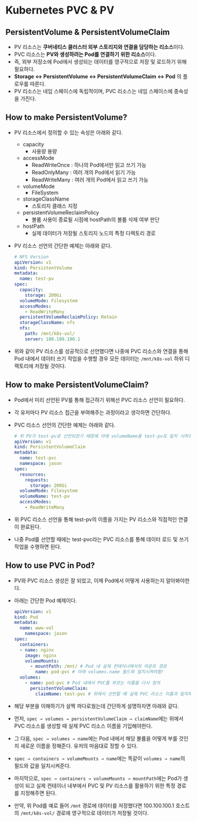 # Kubernetes PVC & PV

## PersistentVolume & PersistentVolumeClaim

- PV 리소스는 **쿠버네티스 클러스터 외부 스토리지와 연결을 담당하는 리소스**이다.
- PVC 리소스는 **PV와 생성하려는 Pod를 연결하기 위한 리소스**이다.
- 즉, 외부 저장소에 Pod에서 생성되는 데이터를 영구적으로 저장 및 로드하기 위해 필요하다.
- **Storage ↔️ PersistentVolume ↔️ PersistentVolumeClaim ↔️ Pod** 의 플로우를 따른다.
- PV 리소스는 네임 스페이스에 독립적이며, PVC 리소스는 네임 스페이스에 종속성을 가진다.

## How to make PersistentVolume?

- PV 리소스에서 정의할 수 있는 속성은 아래와 같다.
    - capacity
        - 사용량 용량
    - accessMode
        - ReadWriteOnce : 하나의 Pod에서만 읽고 쓰기 가능
        - ReadOnlyMany : 여러 개의 Pod에서 읽기 가능
        - ReadWriteMany : 여러 개의 Pod에서 읽고 쓰기 가능
    - volumeMode
        - FileSystem
    - storageClassName
        - 스토리지 클래스 지정
    - persistentVolumeReclaimPolicy
        - 볼륨 사용이 종료될 시점에 hostPath의 볼륨 삭제 여부 판단
    - hostPath
        - 실제 데이터가 저장될 스토리지 노드의 특정 디렉토리 경로
- PV 리소스 선언의 간단한 예제는 아래와 같다.
    
    ```yaml
    # NFS Version
    apiVersion: v1
    kind: PersistentVolume
    metadata:
      name: test-pv
    spec:
      capacity:
        storage: 200Gi
      volumeMode: Filesystem
      accessModes:
        - ReadWriteMany
      persistentVolumeReclaimPolicy: Retain
      storageClassName: nfs
      nfs:
        path: /mnt/k8s-vol/
        server: 100.100.100.1
    ```
    
- 위와 같이 PV 리소스를 성공적으로 선언했다면 나중에 PVC 리소스와 연결을 통해 Pod 내에서 데이터 쓰기 작업을 수행할 경우 모든 데이터는 `/mnt/k8s-vol` 하위 디렉토리에 저장될 것이다.

## How to make PersistentVolumeClaim?

- Pod에서 미리 선언된 PV를 통해 접근하기 위해선 PVC 리소스 선언이 필요하다.
- 각 유저마다 PV 리소스 접근을 부여해주는 과정이라고 생각하면 간단하다.
- PVC 리소스 선언의 간단한 예제는 아래와 같다.
    
    ```yaml
    # 위 PV가 test-pv로 선언되었기 때문에 아래 volumeName을 test-pv로 일치 시켜주어야 함.
    apiVersion: v1
    kind: PersistentVolumeClaim
    metadata:
      name: test-pvc
      namespace: jason
    spec:
      resources:
        requests:
          storage: 200Gi
      volumeMode: Filesystem
      volumeName: test-pv
      accessModes:
        - ReadWriteMany
    ```
    
- 위 PVC 리소스 선언을 통해 test-pv의 이름을 가지는 PV 리소스와 직접적인 연결이 완료된다.
- 나중 Pod를 선언할 때에는 test-pvc라는 PVC 리소스를 통해 데이터 로드 및 쓰기 작업을 수행하면 된다.

## How to use PVC in Pod?

- PV와 PVC 리소스 생성은 잘 되었고, 이제 Pod에서 어떻게 사용하는지 알아봐야한다.
- 아래는 간단한 Pod 예제이다.
    
    ```yaml
    apiVersion: v1
    kind: Pod
    metadata:
      name: www-vol
    	namespace: jason
    spec:
      containers:
      - name: nginx
        image: nginx
        volumeMounts:
          - mountPath: /mnt/ # Pod 내 실제 컨테이너에서의 마운트 경로
            name: pod-pvc # 아래 volumes.name 필드와 일치시켜야함!
      volumes:
        - name: pod-pvc # Pod 내에서 PVC를 부르는 이름을 다시 정의
          persistentVolumeClaim:
            claimName: test-pvc # 위에서 선언할 때 실제 PVC 리소스 이름과 일치해야함
    ```
    
- 해당 부분을 이해하기가 살짝 까다로웠는데 간단하게 설명하자면 아래와 같다.
- 먼저, `spec → volumes → persistentVolumeClaim → claimName`에는 위에서 PVC 리소스를 생성할 때 실제 PVC 리소스 이름을 기입해야한다.
- 그 다음, `spec → volumes → name`에는 Pod 내에서 해당 볼륨을 어떻게 부를 것인지 새로운 이름을 정해준다. 유저의 마음대로 정할 수 있다.
- `spec → containers → volumeMounts → name`에는 똑같이 `volumes → name`의 필드와 값을 일치시켜준다.
- 마지막으로, `spec → containers → volumeMounts → mountPath`에는 Pod가 생성이 되고 실제 컨테이너 내부에서 PVC 및 PV 리소스를 활용하기 위한 특정 경로를 지정해주면 된다.
- 만약, 위 Pod를 예로 들어 `/mnt` 경로에 데이터를 저장했다면 100.100.100.1 호스트의 `/mnt/k8s-vol/` 경로에 영구적으로 데이터가 저장될 것이다.